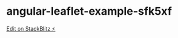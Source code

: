 # angular-leaflet-example-sfk5xf

[Edit on StackBlitz ⚡️](https://stackblitz.com/edit/angular-leaflet-example-sfk5xf)